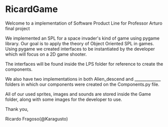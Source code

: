 # RicardGame

Welcome to a implementation of Software Product Line for Professor Arturo final project

We implemented an SPL for a space invader's kind of game using pygame library. Our goal is to apply the theory of 
Object Oriented SPL in games. Using pygame we created interfaces to be instantiated by the developer which will 
focus on a 2D game shooter.

The interfaces will be found inside the LPS folder for reference to create the components.

We also have two implementations in both Alien_descend and _____________ folders in which our components were created
on the Components.py file.

All of our used sprites, images and sounds are stored inside the Game folder, along with some images for the developer
to use.

Thank you,

Ricardo Fragoso(@Karagusto)

 
